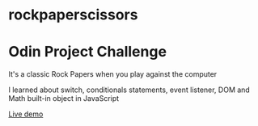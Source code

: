 # rockpaperscissors

<h1>Odin Project Challenge</h1>
<p>
It's a classic Rock Papers when you play against the computer

I learned about switch, conditionals statements, event listener, DOM and Math built-in object in JavaScript</p>

<a href="https://starjunxbt.github.io/rockpaperscissors/" target="_blank">Live demo</a>
